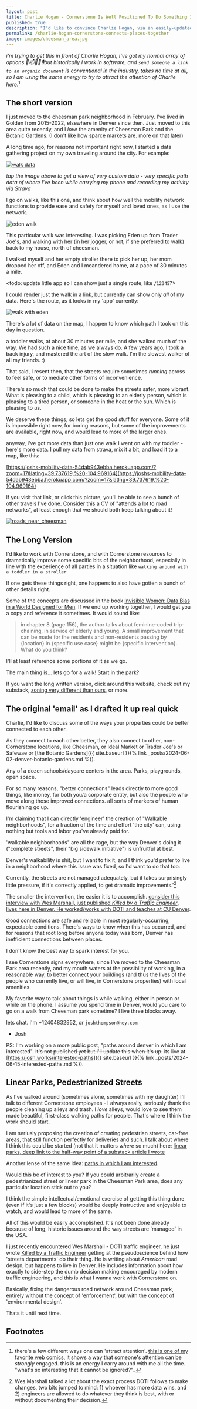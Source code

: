 ```yaml
---
layout: post
title: Charlie Hogan - Cornerstone Is Well Positioned To Do Something Innovative Regarding Mobility Infrastructure
published: true
description: "I'd like to convince Charlie Hogan, via an easily-updatedable-document, easily sharable and linkable to internal spots, that Cornerstone could/should benefit enormously from doing some fixing of easy-to-fix, overlooked issues"
permalink: /charlie-hogan-cornerstone-connects-places-together
image: images/cheesman_area.jpg
---
```


_i'm trying to get this in front of Charlie Hogan, I've got my normal array of options 📧📫🚶‍♀️🎙️but historically I work in software, and `send someone a link to an organic document` is conventional in the industry, takes no time at all, so I am using the same energy to try to attract the attention of Charlie here._[^capture-interest]

[^capture-interest]: there's a few different ways one can 'attract attention'. [this is one of my favorite web comics](https://xkcd.com/356/), it shows a way that someone's attention can be _strongly_ engaged. this is an energy I carry around with me all the time. "what's so interesting that it cannot be ignored?"_

## The short version 

I just moved to the cheesman park neighborhood in February. I've lived in Golden from 2015-2022, elsewhere in Denver since then. Just moved to this area quite recently, and I *love* the amenity of Cheesman Park and the Botanic Gardens. (I don't like how sparce markets are. more on that later)

A long time ago, for reasons not important right now, I started a data gathering project on my own traveling around the city. For example:

[![walk data](images/walking_data_cheesman.jpg)](https://joshs-mobility-data-54dab943ebba.herokuapp.com/?zoom=18&latlng=39.736296,%20-104.96843)

_tap the image above to get a view of very custom data - very specific path data of where I've been while carrying my phone and recording my activity via Strava_

I go on walks, like this one, and think about how well the mobility network functions to provide ease and safety for myself and loved ones, as I use the network.

![eden walk](images/eden_trip.jpg)

This particular walk was interesting. I was picking Eden up from Trader Joe's, and walking with her (in her jogger, or not, if she preferred to walk) back to my house, north of cheesman.

I walked myself and her empty stroller there to pick her up, her mom dropped her off, and Eden and I meandered home, at a pace of 30 minutes a mile. 

<todo: update little app so I can show just a single route, like `/12345`?>

I could render just the walk in a link, but currently can show only _all_ of my data. Here's the route, as it looks in my 'app' currently:

![walk with eden](images/return_with_eden.jpg)

There's a lot of data on the map, I happen to know which path I took on this day in question.

a toddler walks, at about 30 minutes per mile, and she walked much of the way. We had such a nice time, as we always do. A few years ago, I took a back injury, and mastered the art of the slow walk. I'm the slowest walker of all my friends. :)

That said, I resent then, that the streets require sometimes _running_ across to feel safe, or to mediate other forms of inconvenience. 

There's so much that could be done to make the streets safer, more vibrant. What is pleasing to a child, which is pleasing to an elderly person, which is pleasing to a tired person, or someone in the heat or the sun. Which is pleasing to _us_. 

We deserve these things, so lets get the good stuff for everyone. Some of it is impossible right now, for boring reasons, but some of the improvements are available, right now, and would lead to more of the larger ones.


anyway, i've got more data than just one walk I went on with my toddler - here's more data. I pull my data from strava,  mix it a bit, and load it to a map, like this:

[https://joshs-mobility-data-54dab943ebba.herokuapp.com/?zoom=17&latlng=39.737619,%20-104.969164](https://joshs-mobility-data-54dab943ebba.herokuapp.com/?zoom=17&latlng=39.737619,%20-104.969164)

If you visit that link, or click this picture, you'll  be able to see a bunch of other travels I've done. Consider this a CV of "attends a lot to road networks", at least enough that we should both keep talking about it!

[![roads_near_cheesman](images/cheesman_area.jpg)](https://joshs-mobility-data-54dab943ebba.herokuapp.com/?zoom=17&latlng=39.737619,%20-104.969164)

## The Long Version

I'd like to work with Cornerstone, and with Cornerstone resources to dramatically improve some specific bits of the neighborhood, especially in line with the experience of all parties in a situation like `walking around with a toddler in a stroller`

If one gets these things right, one happens to also have gotten a bunch of other details right. 

Some of the concepts are discussed in the book [Invisible Women: Data Bias in a World Designed for Men](https://www.goodreads.com/book/show/41104077-invisible-women). If we end up working together, I would get you a copy and reference it sometimes. It would sound like:

> in chapter 8 (page 156), the author talks about feminine-coded trip-chaining, in service of elderly and young. A small improvement that can be made for the residents and non-residents passing by {location} in {specific use case} might be {specific intervention}. What do you think?

I'll at least reference some portions of it as we go.

The main thing is... lets go for a walk! Start in the park?

If you want the long written version, click around this website, check out my substack, [zoning very different than ours](https://zoningverydifferentthanours.substack.com/), or more. 

## The original 'email' as I drafted it up real quick

Charlie, I'd like to discuss some of the ways your properties could be better connected to each other.

As they connect to each other better, they also connect to other, non-Cornerstone locations, like Cheesman, or Ideal Market or Trader Joe's or Safewae or [the Botanic Gardens]({{ site.baseurl }}{% link _posts/2024-06-02-denver-botanic-gardens.md %}). 

Any of a dozen schools/daycare centers in the area. Parks, playgrounds, open space. 

For so many reasons, "better connections" leads directly to more good things, like money, for both you/a corporate entity, but also the people who move along those improved connections. all sorts of markers of human flourishing go up. 

I'm claiming that I can directly 'engineer' the creation of "Walkable neighborhoods", for a fraction of the time and effort 'the city' can, using nothing but tools and labor you've already paid for.

'walkable neighborhoods" are all the rage, but the way Denver's doing it ("complete streets", their "big sidewalk initiative") is unfruitful at best.

Denver's walkability is shit, but I want to fix it, and I think you'd prefer to live in a neighborhood where this issue was fixed, so I'd want to do that too.

Currently, the streets are not managed adequately, but it takes surprisingly little pressure, if it's correctly applied, to get dramatic improvements.'[^pressure]

[^pressure]: Wes Marshall talked a lot about the exact process DOTI follows to make changes, two bits jumped to mind: 1) whoever has more data wins, and 2) engineers are allowed to do whatever they think is best, with or without documenting their decision. 

 
The smaller the intervention, the easier it is to accomplish. [consider this interview with Wes Marshall, just published _Killed by a Traffic Engineer_, lives here in Denver. He worked/works with DOTI and teaches at CU Denver](https://www.youtube.com/live/26LuHqFQ0bY).

Good connections are safe and reliable in most regularly-occurring, expectable conditions. There's ways to know when this has occurred, and for reasons that root long before anyone today was born, Denver has inefficient connections between places.

I don't know the best way to spark interest for you.

I see Cornerstone signs everywhere, since I've moved to the Cheesman Park area recently, and my mouth waters at the possibility of working, in a reasonable way, to better connect your buildings (and thus the lives of the people who currently live, or will live, in Cornerstone properties) with local amenities.

My favorite way to talk about things is while walking, either in person or while on the phone. I assume you spend time in Denver, would you care to go on a walk from Cheesman park sometime? I live three blocks away.

lets chat. I'm +12404832952, or `joshthompson@hey.com`

- Josh

PS: I'm working on a more public post, "paths around denver in which I am interested". <strike>It's not published yet but i'll update this when it's up.</strike> its live at [https://josh.works/interested-paths]({{ site.baseurl  }}{% link _posts/2024-06-15-interested-paths.md %}).

## Linear Parks, Pedestrianized Streets

As I've walked around (sometimes alone, sometimes with my daughter) I'll talk to different Cornerstone employees - I always really, seriously thank the people cleaning up alleys and trash. I _love_ alleys, would love to see them made beautiful, first-class walking paths for people. That's where I think the work should start.

I am seriusly proposing the creation of creating pedestrian streets, car-free areas, that still function perfectly for deliveries and such. I talk about where I think this could be started (not that it matters _where_ so much) here: [linear parks, deep link to the half-way point of a substack article I wrote](https://zoningverydifferentthanours.substack.com/i/145216039/i-use-cheesman-park-and-the-botanic-gardens-quite-often-probably-at-least-every-other-day)

Another lense of the same idea: [paths in which I am interested](https://josh.works/interested-paths). 

Would this be of interest to you? If you could arbitrarily create a pedestrianized street or linear park in the Cheesman Park area, does any particular location stick out to you?

I think the simple intellectual/emotional exercise of getting this thing done (even if it's just a few blocks) would be deeply instructive and enjoyable to watch, and would lead to more of the same.

All of this would be easily accomplished. It's not been done already because of long, historic issues around the way streets are 'managed' in the USA.

I just recently encountered Wes Marshall - DOTI traffic engineer, he just wrote [Killed by a Traffic Engineer](https://www.youtube.com/live/26LuHqFQ0bY) getting at the pseudoscience behind how 'streets departments' do their thing. He is writing about _American_ road design, but happens to live in Denver. He includes information about how exactly to side-step the dumb decision making encouraged by modern traffic engineering, and this is what I wanna work with Cornerstone on.

Basically, fixing the dangerous road network around Cheesman park, entirely without the concept of 'enforcement', but with the concept of 'environmental design'. 

Thats it until next time.

## Footnotes
